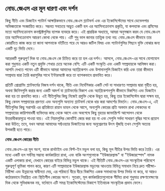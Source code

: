 ## নোড.জেএস এর মূল ধারণা এবং দর্শন

কিছু নীতি এবং ডিজাইন প্যাটার্ন আক্ষরিকভাবে নোড.জেএস প্ল্যাটফর্ম এবং এর ইকোসিস্টেমের সাথে ডেভেলপার অভিজ্ঞতাকে সংজ্ঞায়িত করে। সম্ভবত সবচেয়ে অদ্ভুত একটি হল এর অ্যাসিনক্রোনাস প্রকৃতি, যা কলব্যাক এবং প্রমিসের মতো অ্যাসিনক্রোনাস কনস্ট্রাক্টগুলির ব্যাপক ব্যবহার করে। এই প্রারম্ভিক অধ্যায়ে, আমরা অনুসন্ধান করব যে নোড.জেএস তার অ্যাসিনক্রোনাস আচরণ কোথা থেকে পায়। এটি শুধু ভাল জানার তাত্ত্বিক তথ্য নয়: নোড.জেএস কীভাবে তার কোরটিতে কাজ করে তা জানা আপনাকে বইটিতে পরে যে আরও জটিল বিষয় এবং প্যাটার্নগুলির পিছনে যুক্তি বোঝার জন্য একটি দৃঢ় ভিত্তি দেবে।

আরেকটি গুরুত্বপূর্ণ দিক যা নোড.জেএস কে চিহ্নিত করে তা হল এর দর্শন। আসলে, নোড.জেএস-এর সাথে যোগাযোগ করা শুধুমাত্র একটি নতুন প্রযুক্তি শেখার চেয়ে অনেক বেশি: এটি একটি সংস্কৃতি এবং একটি সম্প্রদায়কে আলিঙ্গন করা। আপনি দেখতে পাবেন এটি কীভাবে আমরা আমাদের অ্যাপ্লিকেশন এবং উপাদানগুলি ডিজাইন করি এবং তারা কীভাবে সম্প্রদায় দ্বারা তৈরি করাগুলির সাথে ইন্টারঅ্যাক্ট করে তা ব্যাপকভাবে প্রভাবিত করে। 

প্রতিটি প্রোগ্রামিং প্ল্যাটফর্মের নিজস্ব দর্শন থাকে, নীতি এবং নির্দেশিকার একটি সেট যা সাধারণত সম্প্রদায় দ্বারা গৃহীত হয়, অথবা জিনিসগুলি করার জন্য একটি আদর্শ যা প্ল্যাটফর্মের বিকাশ এবং অ্যাপ্লিকেশনগুলি কীভাবে বিকশিত এবং ডিজাইন করা হয় তা প্রভাবিত করে। এই নীতিগুলির কিছু নিজেই প্রযুক্তি থেকে উদ্ভূত হয়, কিছু তার ইকোসিস্টেম দ্বারা সক্ষম হয়, কিছু কেবল সম্প্রদায়ের প্রবণতা এবং অন্যগুলি অন্যান্য প্ল্যাটফর্ম থেকে ধার করা আদর্শের বিবর্তন। নোড.জেএস-এ, এই নীতিগুলির কিছু সরাসরি এর প্রতিষ্ঠাতা রায়ান ডাহল থেকে আসে, অন্যগুলি কোরের প্রতি অবদান রাখা লোকদের বা সম্প্রদায়ের কারিশমাধর্ষী ব্যক্তিদের কাছ থেকে আসে এবং অবশেষে কিছু বৃহত্তর জাভাস্ক্রিপ্ট আন্দোলন থেকে উত্তরাধীকারসূত্রে পাওয়া যায়। এই নিয়মগুলির কোনটিই জোর করা হয় না এবং সেগুলি সর্বদা সাধারণ বুদ্ধির সাথে প্রয়োগ করা উচিত; তবে, যখন আমরা আমাদের সফ্টওয়্যার ডিজাইনের জন্য অনুপ্রেরণার উৎস খুঁজছি তখন সেগুলি অত্যন্ত উপকারী হতে পারে। 


**নোড.জেএস কোরের নীতি**

নোড.জেএস-এর মূল অংশ, যাকে রানটাইম এবং বিল্ট-ইন মডুল বলা হয়, কিছু মূল নীতির উপর ভিত্তি করে তৈরি। এর মধ্যে একটি হল সর্বনিম্ন সম্ভাব্য কার্যকারিতা রাখা, এবং বাকি অংশগুলোকে "ইউজারল্যান্ড" বা "ইউজারস্পেস" নামক একটি এলাকায় রাখা, যেখানে কোরের বাইরে বিভিন্ন মডুল থাকে। এই নীতিটি নোড.জেএস-এর সাংস্কৃতিক পরিবেশে গুরুত্বপূর্ণ ভূমিকা পালন করে, কারণ এটি সম্প্রদায়কে ইউজারল্যান্ড মডুলের আওতায় বিভিন্ন সমাধান নিয়ে দ্রুত পরীক্ষা-নিরীক্ষা এবং উন্নয়নের স্বাধীনতা দেয়, এর পরিবর্তে ধীরে ধীরে বিকশিত একক সমাধানের উপর নির্ভর না করে, যা আরও কঠোরভাবে নিয়ন্ত্রিত এবং স্থিতিশীল কোরের অংশ। সুতরাং, মূল কার্যকারিতাগুলোকে সীমিত রাখা শুধুমাত্র রক্ষণাবেক্ষণের দিক থেকে সুবিধাজনক নয়, বর্তমানে এটি সমগ্র ইকোসিস্টেমের বিকাশে ইতিবাচক সাংস্কৃতিক প্রভাব ফেলে। 
